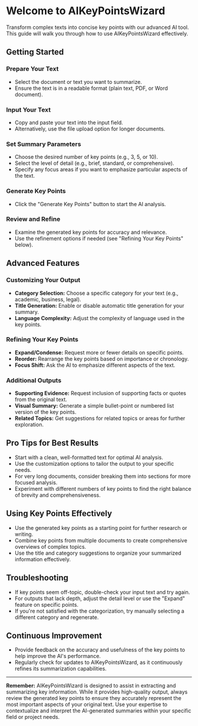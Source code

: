# Welcome to AIKeyPointsWizard

Transform complex texts into concise key points with our advanced AI tool. This guide will walk you through how to use AIKeyPointsWizard effectively.

## Getting Started

### Prepare Your Text
- Select the document or text you want to summarize.
- Ensure the text is in a readable format (plain text, PDF, or Word document).

### Input Your Text
- Copy and paste your text into the input field.
- Alternatively, use the file upload option for longer documents.

### Set Summary Parameters
- Choose the desired number of key points (e.g., 3, 5, or 10).
- Select the level of detail (e.g., brief, standard, or comprehensive).
- Specify any focus areas if you want to emphasize particular aspects of the text.

### Generate Key Points
- Click the "Generate Key Points" button to start the AI analysis.

### Review and Refine
- Examine the generated key points for accuracy and relevance.
- Use the refinement options if needed (see "Refining Your Key Points" below).

## Advanced Features

### Customizing Your Output
- **Category Selection:** Choose a specific category for your text (e.g., academic, business, legal).
- **Title Generation:** Enable or disable automatic title generation for your summary.
- **Language Complexity:** Adjust the complexity of language used in the key points.

### Refining Your Key Points
- **Expand/Condense:** Request more or fewer details on specific points.
- **Reorder:** Rearrange the key points based on importance or chronology.
- **Focus Shift:** Ask the AI to emphasize different aspects of the text.

### Additional Outputs
- **Supporting Evidence:** Request inclusion of supporting facts or quotes from the original text.
- **Visual Summary:** Generate a simple bullet-point or numbered list version of the key points.
- **Related Topics:** Get suggestions for related topics or areas for further exploration.

## Pro Tips for Best Results
- Start with a clean, well-formatted text for optimal AI analysis.
- Use the customization options to tailor the output to your specific needs.
- For very long documents, consider breaking them into sections for more focused analysis.
- Experiment with different numbers of key points to find the right balance of brevity and comprehensiveness.

## Using Key Points Effectively
- Use the generated key points as a starting point for further research or writing.
- Combine key points from multiple documents to create comprehensive overviews of complex topics.
- Use the title and category suggestions to organize your summarized information effectively.

## Troubleshooting
- If key points seem off-topic, double-check your input text and try again.
- For outputs that lack depth, adjust the detail level or use the "Expand" feature on specific points.
- If you're not satisfied with the categorization, try manually selecting a different category and regenerate.

## Continuous Improvement
- Provide feedback on the accuracy and usefulness of the key points to help improve the AI's performance.
- Regularly check for updates to AIKeyPointsWizard, as it continuously refines its summarization capabilities.

---

**Remember:** AIKeyPointsWizard is designed to assist in extracting and summarizing key information. While it provides high-quality output, always review the generated key points to ensure they accurately represent the most important aspects of your original text. Use your expertise to contextualize and interpret the AI-generated summaries within your specific field or project needs.
